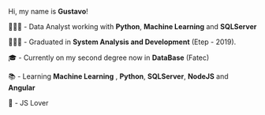 
Hi, my name is **Gustavo**!

👨🏻‍💻 - Data Analyst working with **Python**, **Machine Learning** and **SQLServer**

👨🏻‍🎓 - Graduated in **System Analysis and Development** (Etep - 2019).

🎓 - Currently on my second degree now in **DataBase** (Fatec)

📚 - Learning  **Machine Learning** , **Python**,  **SQLServer**, **NodeJS** and **Angular**

💛 - JS Lover 


